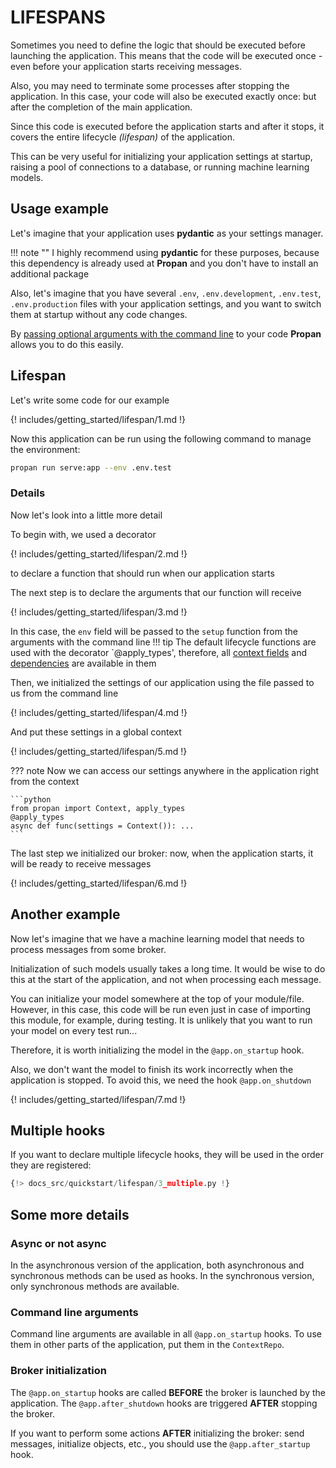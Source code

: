 # LIFESPANS

Sometimes you need to define the logic that should be executed before launching the application.
This means that the code will be executed once - even before your application starts receiving messages.

Also, you may need to terminate some processes after stopping the application. In this case, your code will also be executed exactly once:
but after the completion of the main application.

Since this code is executed before the application starts and after it stops, it covers the entire lifecycle *(lifespan)* of the application.

This can be very useful for initializing your application settings at startup, raising a pool of connections to a database, or running machine learning models.

## Usage example

Let's imagine that your application uses **pydantic** as your settings manager.

!!! note ""
    I highly recommend using **pydantic** for these purposes, because this dependency is already used at **Propan**
    and you don't have to install an additional package

Also, let's imagine that you have several `.env`, `.env.development`, `.env.test`, `.env.production` files with your application settings,
and you want to switch them at startup without any code changes.

By [passing optional arguments with the command line](../2_cli/#environment-management) to your code **Propan** allows you to do this easily.

## Lifespan

Let's write some code for our example

{! includes/getting_started/lifespan/1.md !}

Now this application can be run using the following command to manage the environment:

```bash
propan run serve:app --env .env.test
```

### Details

Now let's look into a little more detail

To begin with, we used a decorator

{! includes/getting_started/lifespan/2.md !}

to declare a function that should run when our application starts

The next step is to declare the arguments that our function will receive

{! includes/getting_started/lifespan/3.md !}

In this case, the `env` field will be passed to the `setup` function from the arguments with the command line
!!! tip
    The default lifecycle functions are used with the decorator `@apply_types',
    therefore, all [context fields](../5_dependency/2_context) and [dependencies](../5_dependency/1_di-index) are available in them

Then, we initialized the settings of our application using the file passed to us from the command line

{! includes/getting_started/lifespan/4.md !}

And put these settings in a global context

{! includes/getting_started/lifespan/5.md !}

??? note
    Now we can access our settings anywhere in the application right from the context

    ```python
    from propan import Context, apply_types
    @apply_types
    async def func(settings = Context()): ...
    ```

The last step we initialized our broker: now, when the application starts, it will be ready to receive messages

{! includes/getting_started/lifespan/6.md !}

## Another example

Now let's imagine that we have a machine learning model that needs to process messages from some broker.

Initialization of such models usually takes a long time. It would be wise to do this at the start of the application, and not when processing each message.

You can initialize your model somewhere at the top of your module/file. However, in this case, this code will be run even just in case of importing
this module, for example, during testing. It is unlikely that you want to run your model on every test run...

Therefore, it is worth initializing the model in the `@app.on_startup` hook.

Also, we don't want the model to finish its work incorrectly when the application is stopped. To avoid this, we need the hook `@app.on_shutdown`

{! includes/getting_started/lifespan/7.md !}

## Multiple hooks

If you want to declare multiple lifecycle hooks, they will be used in the order they are registered:

```python linenums="1" hl_lines="6 10"
{!> docs_src/quickstart/lifespan/3_multiple.py !}
```

## Some more details

### Async or not async

In the asynchronous version of the application, both asynchronous and synchronous methods can be used as hooks.
In the synchronous version, only synchronous methods are available.

### Command line arguments

Command line arguments are available in all `@app.on_startup` hooks. To use them in other parts of the application, put them in the `ContextRepo`.

### Broker initialization

The `@app.on_startup` hooks are called **BEFORE** the broker is launched by the application. The `@app.after_shutdown` hooks are triggered **AFTER** stopping the broker.

If you want to perform some actions **AFTER** initializing the broker: send messages, initialize objects, etc., you should use the `@app.after_startup` hook.
